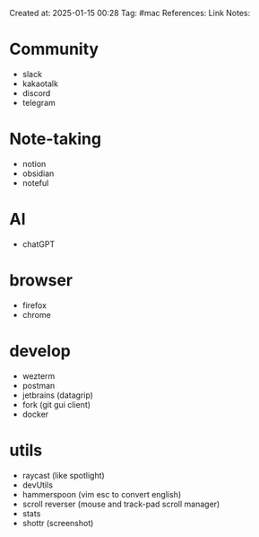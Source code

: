 Created at:  2025-01-15 00:28
Tag: #mac 
References:
Link Notes:

# Community
- slack
- kakaotalk
- discord
- telegram
# Note-taking
- notion
- obsidian
- noteful
# AI
- chatGPT
# browser
- firefox
- chrome
# develop
- wezterm
- postman
- jetbrains (datagrip)
- fork (git gui client)
- docker
# utils
- raycast (like spotlight)
- devUtils
- hammerspoon (vim esc to convert english)
- scroll reverser (mouse and track-pad scroll manager)
- stats 
- shottr (screenshot)